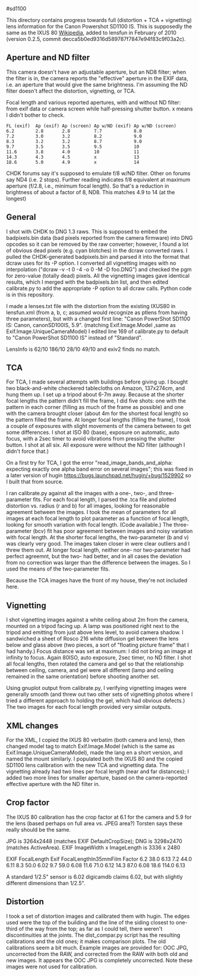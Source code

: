 #sd1100

This directory contains progress towards full (distortion + TCA + vignetting) lens information for the Canon Powershot SD1100 IS. This is supposedly the same as the IXUS 80 [Wikipedia](https://en.wikipedia.org/wiki/Canon_Digital_IXUS#IXUS.2FELPH.2FIXY_cameras_using_SD_storage), added to lensfun in February of 2010 (version 0.2.5, commit decca5b0ed9316d589787f7847e94f83c9f03a2c).

## Aperture and ND filter
This camera doesn't have an adjustable aperture, but an ND8 filter; when the filter is in, the camera reports the "effective" aperture in the EXIF data, i.e. an aperture that would give the same brightness. I'm assuming the ND filter doesn't affect the distortion, vignetting, or TCA.

Focal length and various reported apertures, with and without ND filter: from exif data or camera screen while half-pressing shutter button. x means I didn't bother to check.

    FL (exif)  Ap (exif) Ap (screen) Ap w/ND (exif) Ap w/ND (screen)
    6.2        2.8       2.8         7.7            8.0
    7.2        3.0       3.2         8.2            9.0
    8.3        3.2       3.2         8.7            9.0
    9.7        3.5       3.5         9.5            10
    11.6       3.8       4.0         10             11
    14.3       4.3       4.5         x              13
    18.6       5.0       4.9         x              14

CHDK forums say it's supposed to emulate f/8 w/ND filter. Other on forums say ND4 (i.e. 2 stops). Further reading indicates f/8 equivalent at maximum aperture (f/2.8, i.e., minimum focal length). So that's a reduction in brightness of about a factor of 8, ND8. This matches 4.9 to 14 (at the longest)

## General

I shot with CHDK to DNG 1.3 raws. This is supposed to embed the badpixels.bin data (bad pixels reported from the camera firmware) into DNG opcodes so it can be removed by the raw converter; however, I found a lot of obvious dead pixels (e.g. cyan blotches) in the dcraw converted raws. I pulled the CHDK-generated badpixels.bin and parsed it into the format that dcraw uses for its -P option. I converted all vignetting images with no interpolation ("dcraw -v -t 0 -4 -o 0 -M -D foo.DNG") and checked the pgm for zero-value (totally dead) pixels. All the vignetting images gave identical results, which I merged with the badpixels.bin list, and then edited calibrate.py to add the appropriate -P option to all dcraw calls. Python code is in this repository.

I made a lenses.txt file with the distortion from the existing IXUS80 in lensfun.xml (from a, b, c; assumed would recognize as ptlens from having three parameters), but with a changed first line: "Canon PowerShot SD1100 IS: Canon, canonSD100IS, 5.9". (matching Exif.Image.Model ,same as Exif.Image.UniqueCameraModel) I edited line 169 of calibrate.py to default to "Canon PowerShot SD1100 IS" instead of "Standard".

LensInfo is 62/10 186/10 28/10 49/10 and exiv2 finds no match.

## TCA

For TCA, I made several attempts with buildings before giving up. I bought two black-and-white checkered tablecloths on Amazon, 137x274cm, and hung them up. I set up a tripod about 6-7m away. Because at the shorter focal lengths the pattern didn't fill the frame, I did five shots: one with the pattern in each corner (filling as much of the frame as possible) and one with the camera brought closer (about 4m for the shortest focal length) so the pattern filled the frame. At longer focal lengths (filling the frame), I took a couple of exposures with slight movements of the camera between to get some differences. I shot at ISO 80 (base), exposure on automatic, auto focus, with a 2sec timer to avoid vibrations from pressing the shutter button. I shot at all six. All exposure were without the ND filter (although I didn't force that.)

On a first try for TCA, I got the error "read_image_bands_and_alpha: expecting exactly one alpha band error on several images"; this was fixed in a later version of hugin <https://bugs.launchpad.net/hugin/+bug/1529902> so I built that from source.

I ran calibrate.py against all the images with a one-, two-, and three-parameter fits. For each focal length, I parsed the .tca file and plotted distortion vs. radius (r and b) for all images, looking for reasonable agreement between the images. I took the mean of parameters for all images at each focal length to plot parameter as a function of focal length, looking for smooth variation with focal length. (Code available.) The three-parameter (bcv) fit has poor agreement between images and noisy variation with focal length. At the shorter focal lengths, the two-parameter (b and v) was clearly very good. The images taken closer in were clear outliers and I threw them out. At longer focal length, neither one- nor two-parameter had perfect agreemnt, but the two- had better, and in all cases the deviation from no correction was larger than the difference between the images. So I used the means of the two-parameter fits.

Because the TCA images have the front of my house, they're not included here.

## Vignetting
I shot vignetting images against a white ceiling about 2m from the camera, mounted on a tripod facing up. A lamp was positioned right next to the tripod and emitting from just above lens level, to avoid camera shadow. I sandwiched a sheet of Rosco 216 white diffusion gel between the lens below and glass above (two pieces, a sort of "floating picture frame" that I had handy.) Focus distance was set at maximum: I did not bring an image at infinity to focus. Again 80ISO, auto exposure, 2sec timer, no ND filter. I shot all focal lengths, then rotated the camera and gel so that the relationship between ceiling, camera, and gel were all different (lamp and ceiling remained in the same orientation) before shooting another set.

Using gnuplot output from calibrate.py, I verifying vignetting images were generally smooth (and threw out two other sets of vignetting photos where I tried a different approach to holding the gel, which had obvious defects.) The two images for each focal length provided very similar outputs.

## XML changes

For the XML, I copied the IXUS 80 verbatim (both camera and lens), then changed model tag to match Exif.Image.Model (which is the same as Exif.Image.UniqueCameraModel), made the lang en a short version, and named the mount similarly. I populated both the IXUS 80 and the copied SD1100 lens calibration with the new TCA and vignetting data. The vignetting already had two lines per focal length (near and far distances); I added two more lines for smaller aperture, based on the camera-reported effective aperture with the ND filter in.

## Crop factor

The IXUS 80 calibration has the crop factor at 6.1 for the camera and 5.9 for the lens (based perhaps on full area vs. JPEG area?) Torsten says these really should be the same.

JPG is 3264x2448 (matches EXIF DefaultCropSize); DNG is 3298x2470 (matches ActiveArea). EXIF ImageWidth x ImageLength is 3336 x 2480

EXIF FocalLength  Exif FocalLengthIn35mmFilm  Factor
6.2               38.0                        6.13
7.2               44.0                        6.11
8.3               50.0                        6.02
9.7               59.0                        6.08
11.6              71.0                        6.12
14.3              87.0                        6.08
18.6              114.0                       6.13

A standard 1/2.5" sensor is 6.02 digicamdb claims 6.02, but with slightly different dimensions than 1/2.5".

## Distortion
I took a set of distortion images and calibrated them with hugin. The edges used were the top of the building and the line of the siding closest to one-third of the way from the top; as far as I could tell, there weren't discontinuities at the joints. The dist_compar.py script has the resulting calibrations and the old ones; it makes comparison plots. The old calibrations seem a bit much. Example images are provided for: OOC JPG, uncorrected from the RAW, and corrected from the RAW with both old and new images. It appears the OOC JPG is completely uncorrected. Note these images were not used for calibration.
